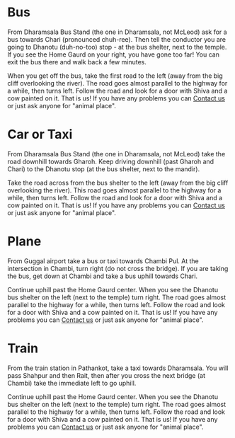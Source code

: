 
Bus
=========
From Dharamsala Bus Stand (the one in Dharamsala, not McLeod) ask for a bus towards Chari (pronounced chuh-ree). Then tell the conductor you are going to Dhanotu (duh-no-too) stop - at the bus shelter, next to the temple. If you see the Home Gaurd on your right, you have gone too far! You can exit the bus there and walk back a few minutes. 

When you get off the bus, take the first road to the left (away from the big cliff overlooking the river). The road goes almost parallel to the highway for a while, then turns left. Follow the road and look for a door with Shiva and a cow painted on it. That is us! If you have any problems you can [Contact us]( #contact "Contact" ) or just ask anyone for "animal place".

Car or Taxi
==========
From Dharamsala Bus Stand (the one in Dharamsala, not McLeod) take the road downhill towards Gharoh. Keep driving downhill (past Gharoh and Chari) to the Dhanotu stop (at the bus shelter, next to the mandir). 

Take the road across from the bus shelter to the left (away from the big cliff overlooking the river). This road goes almost parallel to the highway for a while, then turns left. Follow the road and look for a door with Shiva and a cow painted on it. That is us! If you have any problems you can [Contact us]( #contact "Contact" ) or just ask anyone for "animal place".

Plane
==========
From Guggal airport take a bus or taxi towards Chambi Pul. At the intersection in Chambi, turn right (do not cross the bridge). If you are taking the bus, get down at Chambi and take a bus uphill towards Chari.

Continue uphill past the Home Gaurd center. When you see the Dhanotu bus shelter on the left (next to the temple) turn right. The road goes almost parallel to the highway for a while, then turns left. Follow the road and look for a door with Shiva and a cow painted on it. That is us! If you have any problems you can [Contact us]( #contact "Contact" ) or just ask anyone for "animal place".

Train
==========
From the train station in Pathankot, take a taxi towards Dharamsala. You will pass Shahpur and then Rait, then after you cross the next bridge (at Chambi) take the immediate left to go uphill. 

Continue uphill past the Home Gaurd center. When you see the Dhanotu bus shelter on the left (next to the temple) turn right. The road goes almost parallel to the highway for a while, then turns left. Follow the road and look for a door with Shiva and a cow painted on it. That is us! If you have any problems you can [Contact us]( #contact "Contact" ) or just ask anyone for "animal place".
